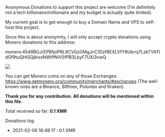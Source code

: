 Anonymous Donations to support this project are welcome (I'm definitely not a tech billionaire/millionaire and my budget is actually quite limited).

My current goal is to get enough to buy a Domain Name and VPS to self-host this project.

Since this is about anonymity, I will only accept crypto donations using Monero donations to this address:

monero:4549BGJrEPBfpiPRL9CVGzGMgJnC1Dzf8EXLVfY8Ukrnj7LzkTV611dGf9tuQHiSQjbixsNWiffNiV5fPB3LkyF7UXi3vwQ

![][1]

You can get Monero coins on any of those Exchanges: <https://www.getmonero.org/community/merchants/#exchanges> (The well-known ones are a Binance, Bitfinex, Poloniex and Kraken).

**Thank you for any contribution. All donations will be mentioned within this file.**

  [1]: media/donations.jpeg
  
Total received so far: **0.1 XMR**
  
Donations log:

- 2021-02-06 16:48:17 : 0.1 XMR